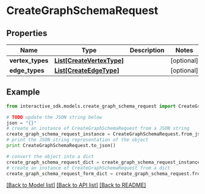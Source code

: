 # CreateGraphSchemaRequest


## Properties

Name | Type | Description | Notes
------------ | ------------- | ------------- | -------------
**vertex_types** | [**List[CreateVertexType]**](CreateVertexType.md) |  | [optional] 
**edge_types** | [**List[CreateEdgeType]**](CreateEdgeType.md) |  | [optional] 

## Example

```python
from interactive_sdk.models.create_graph_schema_request import CreateGraphSchemaRequest

# TODO update the JSON string below
json = "{}"
# create an instance of CreateGraphSchemaRequest from a JSON string
create_graph_schema_request_instance = CreateGraphSchemaRequest.from_json(json)
# print the JSON string representation of the object
print CreateGraphSchemaRequest.to_json()

# convert the object into a dict
create_graph_schema_request_dict = create_graph_schema_request_instance.to_dict()
# create an instance of CreateGraphSchemaRequest from a dict
create_graph_schema_request_form_dict = create_graph_schema_request.from_dict(create_graph_schema_request_dict)
```
[[Back to Model list]](../README.md#documentation-for-models) [[Back to API list]](../README.md#documentation-for-api-endpoints) [[Back to README]](../README.md)


